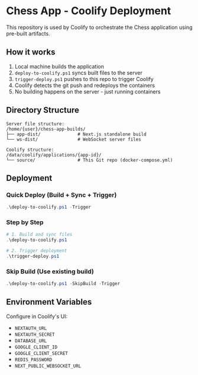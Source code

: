 # Chess App - Coolify Deployment

This repository is used by Coolify to orchestrate the Chess application using pre-built artifacts.

## How it works

1. Local machine builds the application
2. `deploy-to-coolify.ps1` syncs built files to the server
3. `trigger-deploy.ps1` pushes to this repo to trigger Coolify
4. Coolify detects the git push and redeploys the containers
5. No building happens on the server - just running containers

## Directory Structure

```
Server file structure:
/home/{user}/chess-app-builds/
├── app-dist/              # Next.js standalone build
└── ws-dist/               # WebSocket server files

Coolify structure:
/data/coolify/applications/{app-id}/
└── source/                # This Git repo (docker-compose.yml)
```

## Deployment

### Quick Deploy (Build + Sync + Trigger)
```powershell
.\deploy-to-coolify.ps1 -Trigger
```

### Step by Step
```powershell
# 1. Build and sync files
.\deploy-to-coolify.ps1

# 2. Trigger deployment
.\trigger-deploy.ps1
```

### Skip Build (Use existing build)
```powershell
.\deploy-to-coolify.ps1 -SkipBuild -Trigger
```

## Environment Variables

Configure in Coolify's UI:
- `NEXTAUTH_URL`
- `NEXTAUTH_SECRET`
- `DATABASE_URL`
- `GOOGLE_CLIENT_ID`
- `GOOGLE_CLIENT_SECRET`
- `REDIS_PASSWORD`
- `NEXT_PUBLIC_WEBSOCKET_URL`